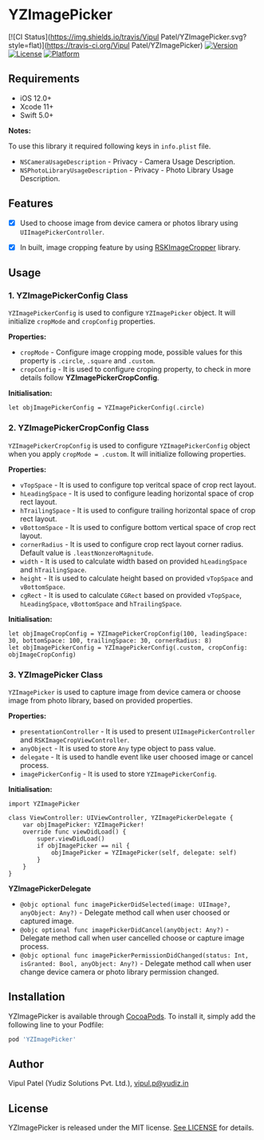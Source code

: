 # YZImagePicker

[![CI Status](https://img.shields.io/travis/Vipul Patel/YZImagePicker.svg?style=flat)](https://travis-ci.org/Vipul Patel/YZImagePicker)
[![Version](https://img.shields.io/cocoapods/v/YZImagePicker.svg?style=flat)](https://cocoapods.org/pods/YZImagePicker)
[![License](https://img.shields.io/cocoapods/l/YZImagePicker.svg?style=flat)](https://cocoapods.org/pods/YZImagePicker)
[![Platform](https://img.shields.io/cocoapods/p/YZImagePicker.svg?style=flat)](https://cocoapods.org/pods/YZImagePicker)


## Requirements

- iOS 12.0+
- Xcode 11+
- Swift 5.0+

**Notes:**

To use this library it required following keys in `info.plist` file.
* `NSCameraUsageDescription` - Privacy - Camera Usage Description.
* `NSPhotoLibraryUsageDescription` - Privacy - Photo Library Usage Description.

## Features

- [x] Used to choose image from device camera or photos library using `UIImagePickerController`. 
- [x] In built, image cropping feature by using [RSKImageCropper](https://github.com/ruslanskorb/RSKImageCropper) library.


## Usage

### 1. YZImagePickerConfig Class

`YZImagePickerConfig` is used to configure `YZImagePicker` object. It will initialize `cropMode` and `cropConfig` properties.

**Properties:**
*  `cropMode` - Configure image cropping mode, possible values for this property is `.circle`, `.square` and `.custom`.
* `cropConfig` - It is used to configure croping property, to check in more details follow **YZImagePickerCropConfig**. 

**Initialisation:**
```
let objImagePickerConfig = YZImagePickerConfig(.circle)
```

### 2. YZImagePickerCropConfig Class

`YZImagePickerCropConfig` is used to configure `YZImagePickerConfig` object when you apply `cropMode = .custom`. It will initialize following properties.

**Properties:**
*  `vTopSpace` - It is used to configure top veritcal space of crop rect layout.
*  `hLeadingSpace` - It is used to configure leading horizontal space of crop rect layout.
*  `hTrailingSpace` - It is used to configure trailing horizontal space of crop rect layout.
*  `vBottomSpace` - It is used to configure bottom vertical space of crop rect layout.
*  `cornerRadius` - It is used to configure crop rect layout corner radius. Default value is `.leastNonzeroMagnitude`.
*  `width` - It is used to calculate width based on provided  `hLeadingSpace` and `hTrailingSpace`. 
*  `height` - It is used to calculate height based on provided  `vTopSpace` and `vBottomSpace`.
*  `cgRect` - It is used to calculate `CGRect` based on provided `vTopSpace`, `hLeadingSpace`, `vBottomSpace` and `hTrailingSpace`.

**Initialisation:**
```
let objImageCropConfig = YZImagePickerCropConfig(100, leadingSpace: 30, bottomSpace: 100, trailingSpace: 30, cornerRadius: 8)
let objImagePickerConfig = YZImagePickerConfig(.custom, cropConfig: objImageCropConfig)
```

### 3. YZImagePicker Class

`YZImagePicker` is used to capture image from device camera or choose image from photo library, based on provided properties. 

**Properties:**
*  `presentationController` - It is used to present `UIImagePickerController` and `RSKImageCropViewController`.
*  `anyObject` - It is used to store `Any` type object to pass value.
*  `delegate` - It is used to handle event like user choosed image or cancel process.
*  `imagePickerConfig` - It is used to store `YZImagePickerConfig`.

**Initialisation:**
```
import YZImagePicker

class ViewController: UIViewController, YZImagePickerDelegate {
    var objImagePicker: YZImagePicker!
    override func viewDidLoad() {
        super.viewDidLoad()
        if objImagePicker == nil {
            objImagePicker = YZImagePicker(self, delegate: self)
        }
    }
}
```
**YZImagePickerDelegate**

* `@objc optional func imagePickerDidSelected(image: UIImage?, anyObject: Any?)` - Delegate method call when user choosed or captured image.
* `@objc optional func imagePickerDidCancel(anyObject: Any?)` - Delegate method call when user cancelled choose or capture image process.
* `@objc optional func imagePickerPermissionDidChanged(status: Int, isGranted: Bool, anyObject: Any?)` - Delegate method call when user change device camera or photo library permission changed.


## Installation

YZImagePicker is available through [CocoaPods](https://cocoapods.org). To install
it, simply add the following line to your Podfile:

```ruby
pod 'YZImagePicker'
```

## Author

Vipul Patel (Yudiz Solutions Pvt. Ltd.), vipul.p@yudiz.in

## License

YZImagePicker is released under the MIT license. [See LICENSE](https://github.com/yudiz-vipul/YZImagePicker/blob/master/LICENSE) for details.
